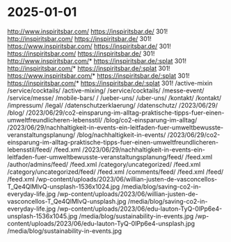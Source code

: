 # 2025-01-01
http://www.inspiritsbar.com/	https://inspiritsbar.de/	301!
http://inspiritsbar.com/	https://inspiritsbar.de/	301!
https://www.inspiritsbar.com/	https://inspiritsbar.de/	301!
https://inspiritsbar.com/	https://inspiritsbar.de/	301!
http://www.inspiritsbar.com/*	https://inspiritsbar.de/:splat	301!
http://inspiritsbar.com/*	https://inspiritsbar.de/:splat	301!
https://www.inspiritsbar.com/*	https://inspiritsbar.de/:splat	301!
https://inspiritsbar.com/*	https://inspiritsbar.de/:splat	301!
/active-mixin	/service/cocktails/
/active-mixing/	/service/cocktails/
/messe-event/	/service/messe/
/mobile-bars/	/
/ueber-uns/	/uber-uns/
/kontakt/	/kontakt/
/impressum/	/legal/
/datenschutzerklaerung/	/datenschutz/
/2023/06/29/	/blog/
/2023/06/29/co2-einsparung-im-alltag-praktische-tipps-fuer-einen-umweltfreundlicheren-lebensstil/ /blog/co2-einsparung-im-alltag/
/2023/06/29/nachhaltigkeit-in-events-ein-leitfaden-fuer-umweltbewusste-veranstaltungsplanung/ /blog/nachhaltigkeit-in-events/
/2023/06/29/co2-einsparung-im-alltag-praktische-tipps-fuer-einen-umweltfreundlicheren-lebensstil/feed/	/feed.xml
/2023/06/29/nachhaltigkeit-in-events-ein-leitfaden-fuer-umweltbewusste-veranstaltungsplanung/feed/	/feed.xml
/author/admins/feed/	/feed.xml
/category/uncategorized/	/feed.xml
/category/uncategorized/feed/	/feed.xml
/comments/feed/	/feed.xml
/feed/	/feed.xml
/wp-content/uploads/2023/06/willian-justen-de-vasconcellos-T_Qe4QlMIvQ-unsplash-1536x1024.jpg /media/blog/saving-co2-in-everyday-life.jpg
/wp-content/uploads/2023/06/willian-justen-de-vasconcellos-T_Qe4QlMIvQ-unsplash.jpg /media/blog/saving-co2-in-everyday-life.jpg
/wp-content/uploads/2023/06/edu-lauton-TyQ-0lPp6e4-unsplash-1536x1045.jpg /media/blog/sustainability-in-events.jpg
/wp-content/uploads/2023/06/edu-lauton-TyQ-0lPp6e4-unsplash.jpg /media/blog/sustainability-in-events.jpg